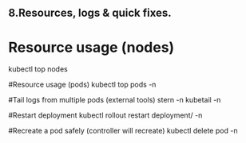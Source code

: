 ## 8.Resources, logs & quick fixes.
# Resource usage (nodes)
kubectl top nodes

#Resource usage (pods)
kubectl top pods -n <namespace>

#Tail logs from multiple pods (external tools)
stern <pod-pattern> -n <namespace>
kubetail <pod-pattern> -n <namespace>

#Restart deployment
kubectl rollout restart deployment/<name> -n <namespace>

#Recreate a pod safely (controller will recreate)
kubectl delete pod <pod> -n <namespace>